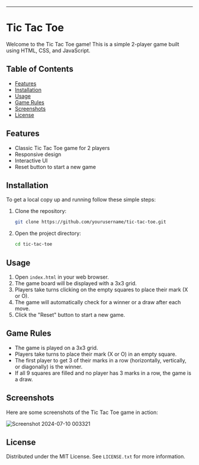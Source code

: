 
---

# Tic Tac Toe

Welcome to the Tic Tac Toe game! This is a simple 2-player game built using HTML, CSS, and JavaScript.

## Table of Contents

- [Features](#features)
- [Installation](#installation)
- [Usage](#usage)
- [Game Rules](#game-rules)
- [Screenshots](#screenshots)
- [License](#license)

## Features

- Classic Tic Tac Toe game for 2 players
- Responsive design
- Interactive UI
- Reset button to start a new game

## Installation

To get a local copy up and running follow these simple steps:

1. Clone the repository:
   ```sh
   git clone https://github.com/yourusername/tic-tac-toe.git
   ```
2. Open the project directory:
   ```sh
   cd tic-tac-toe
   ```

## Usage

1. Open `index.html` in your web browser.
2. The game board will be displayed with a 3x3 grid.
3. Players take turns clicking on the empty squares to place their mark (X or O).
4. The game will automatically check for a winner or a draw after each move.
5. Click the "Reset" button to start a new game.

## Game Rules

- The game is played on a 3x3 grid.
- Players take turns to place their mark (X or O) in an empty square.
- The first player to get 3 of their marks in a row (horizontally, vertically, or diagonally) is the winner.
- If all 9 squares are filled and no player has 3 marks in a row, the game is a draw.

## Screenshots

Here are some screenshots of the Tic Tac Toe game in action:

![Screenshot 2024-07-10 003321](https://github.com/harivarshney/TIC-TAC-TOE/assets/152633609/ba5218ad-644a-4080-b982-a4259723addc)


## License

Distributed under the MIT License. See `LICENSE.txt` for more information.
